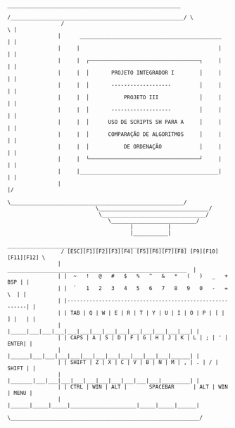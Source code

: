                         _______________________________________________________
                      /_______________________________________________________/ \
                     /                                                        \ |
                    |      _____________________________________________      | |
                    |     |                                            |      | |
                    |     |  ┌───────────────────────────────────┐     |      | |
                    |     |  │       PROJETO INTEGRADOR I        │     |      | |
                    |     |  │       -------------------         │     |      | |
                    |     |  │           PROJETO III             │     |      | |
                    |     |  │       -------------------         │     |      | |
                    |     |  │      USO DE SCRIPTS SH PARA A     │     |      | |
                    |     |  │      COMPARAÇÃO DE ALGORITMOS     │     |      | |
                    |     |  │           DE ORDENAÇÃO            │     |      | |
                    |     |  └───────────────────────────────────┘     |      | |
                    |     |____________________________________________|      | |
                    |                                                         |/
                     \_______________________________________________________/
                                \___________________________________/
                                 \_________________________________/
                                    \___________________________/
                                           |           |
                                           |___________|
                      _________________________________________________________
                     / [ESC][F1][F2][F3][F4] [F5][F6][F7][F8] [F9][F10][F11][F12] \
                    |  _________________________________________________________  |
                    | |  ~   !   @   #   $   %   ^   &   *   (   )   _   +  BSP | |
                    | |  `   1   2   3   4   5   6   7   8   9   0   -   =   \  | |
                    | |---------------------------------------------------------| |
                    | | TAB | Q | W | E | R | T | Y | U | I | O | P | [ | ] |   | |
                    | |_____|___|___|___|___|___|___|___|___|___|___|___|___|___| |
                    | | CAPS | A | S | D | F | G | H | J | K | L | ; | ' | ENTER| |
                    | |______|___|___|___|___|___|___|___|___|___|___|___|______| |
                    | | SHIFT | Z | X | C | V | B | N | M | , | . | / |   SHIFT | |
                    | |_______|___|___|___|___|___|___|___|___|___|___|_________| |
                    | | CTRL | WIN | ALT |       SPACEBAR      | ALT | WIN | MENU | 
                    | |______|_____|_____|_____________________|_____|_____|______| 
                     \____________________________________________________________/
